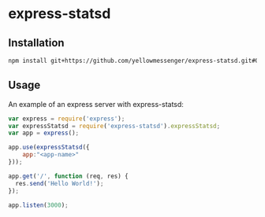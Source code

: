 # express-statsd

## Installation

``` bash
npm install git+https://github.com/yellowmessenger/express-statsd.git#0.3.4 --save
```

## Usage

An example of an express server with express-statsd:

``` js
var express = require('express');
var expressStatsd = require('express-statsd').expressStatsd;
var app = express();

app.use(expressStatsd({
    app:"<app-name>"
}));

app.get('/', function (req, res) {
  res.send('Hello World!');
});

app.listen(3000);
```

